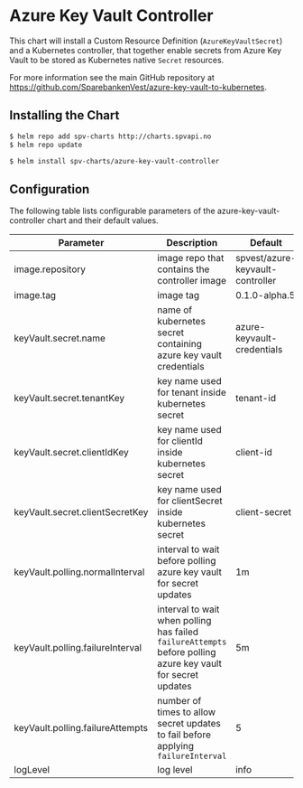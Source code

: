 # Azure Key Vault Controller

This chart will install a Custom Resource Definition (`AzureKeyVaultSecret`) and a Kubernetes controller, that together enable secrets from Azure Key Vault to be stored as Kubernetes native `Secret` resources.

For more information see the main GitHub repository at https://github.com/SparebankenVest/azure-key-vault-to-kubernetes.

## Installing the Chart

```bash
$ helm repo add spv-charts http://charts.spvapi.no
$ helm repo update
```

```bash
$ helm install spv-charts/azure-key-vault-controller
```

## Configuration

The following table lists configurable parameters of the azure-key-vault-controller chart and their default values.

|               Parameter             |                Description                   |                  Default                 |
| ----------------------------------- | -------------------------------------------- | -----------------------------------------|
|image.repository                     |image repo that contains the controller image | spvest/azure-keyvault-controller         |
|image.tag                            |image tag|0.1.0-alpha.5|
|keyVault.secret.name                 |name of kubernetes secret containing azure key vault credentials | azure-keyvault-credentials|
|keyVault.secret.tenantKey            |key name used for tenant inside kubernetes secret | tenant-id |
|keyVault.secret.clientIdKey          |key name used for clientId inside kubernetes secret | client-id |
|keyVault.secret.clientSecretKey      |key name used for clientSecret inside kubernetes secret | client-secret |
|keyVault.polling.normalInterval      |interval to wait before polling azure key vault for secret updates | 1m |
|keyVault.polling.failureInterval     |interval to wait when polling has failed `failureAttempts` before polling azure key vault for secret updates | 5m |
|keyVault.polling.failureAttempts     |number of times to allow secret updates to fail before applying `failureInterval` | 5 |
|logLevel                             | log level | info |